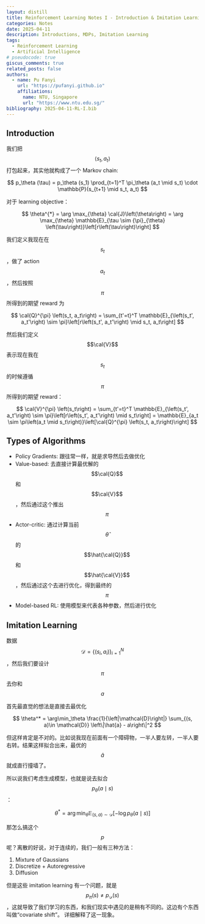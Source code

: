 ```yaml
---
layout: distill
title: Reinforcement Learning Notes I - Introduction & Imitation Learning
categories: Notes
date: 2025-04-11
description: Introductions, MDPs, Imitation Learning
tags:
  - Reinforcement Learning
  - Artificial Intelligence
# pseudocode: true
giscus_comments: true
related_posts: false
authors:
  - name: Pu Fanyi
    url: "https://pufanyi.github.io"
    affiliations:
      name: NTU, Singapore
      url: "https://www.ntu.edu.sg/"
bibliography: 2025-04-11-RL-I.bib
---
```


## Introduction

我们把 $$\left<s_t, a_t\right>$$ 打包起来，其实他就构成了一个 Markov chain:

$$
p_\theta (\tau) = p_\theta (s_1) \prod_{t=1}^T \pi_\theta (a_t \mid s_t) \cdot \mathbb{P}(s_{t+1} \mid s_t, a_t)
$$

对于 learning objective：

$$
\theta^{*} = \arg \max_{\theta} \cal{J}\left(\theta\right) = \arg \max_{\theta} \mathbb{E}_{\tau \sim {\pi}_{\theta} \left(\tau\right)}\left[r\left(\tau\right)\right]
$$

我们定义我现在在 $$s_t$$，做了 action $$a_t$$，然后按照 $$\pi$$ 所得到的期望 reward 为

$$
\cal{Q}^{\pi} \left(s_t, a_t\right) = \sum_{t'=t}^T \mathbb{E}_{\left(s_t', a_t'\right) \sim \pi}\left[r\left(s_t', a_t'\right) \mid s_t, a_t\right]
$$

然后我们定义 $$\cal{V}$$ 表示现在我在 $$s_t$$ 的时候遵循 $$\pi$$ 所得到的期望 reward：

$$
\cal{V}^{\pi} \left(s_t\right) = \sum_{t'=t}^T \mathbb{E}_{\left(s_t', a_t'\right) \sim \pi}\left[r\left(s_t', a_t'\right) \mid s_t\right] = \mathbb{E}_{a_t \sim \pi\left(a_t \mid s_t\right)}\left[\cal{Q}^{\pi} \left(s_t, a_t\right)\right]
$$

## Types of Algorithms

- Policy Gradients: 跟往常一样，就是求导然后去做优化
- Value-based: 去直接计算最优解的 $$\cal{Q}$$ 和 $$\cal{V}$$，然后通过这个推出 $$\pi$$
- Actor-critic: 通过计算当前 $$\hat{\theta}$$ 的 $$\hat{\cal{Q}}$$ 和 $$\hat{\cal{V}}$$，然后通过这个去进行优化，得到最终的 $$\pi$$
- Model-based RL: 使用模型来代表各种参数，然后进行优化

## Imitation Learning

数据 $$\mathcal{D} = \left\{(s_i, a_i)\right\}_{i=1}^N$$，然后我们要设计 $$\pi$$ 去你和 $$a$$

首先最直觉的想法是直接去最优化

$$
\theta^* = \arg\min_\theta \frac{1}{\left|\mathcal{D}\right|} \sum_{(s, a)\in \mathcal{D}} \left\|\hat{a} - a\right\|^2
$$

但这样肯定是不对的。比如说我现在前面有一个障碍物，一半人要左转，一半人要右转。结果这样拟合出来，最优的 $$\hat{a}$$ 就成直行撞墙了。

所以说我们考虑生成模型，也就是说去拟合 $$p_\theta (a \mid s)$$：

$$
\theta^* = \arg\min_\theta \mathbb{E}_{(s, a)\sim \mathcal{D}}\left[-\log p_\theta (a \mid s)\right]
$$

那怎么搞这个 $$p$$ 呢？离散的好说，对于连续的，我们一般有三种方法：

1. Mixture of Gaussians
2. Discretize + Autoregressive
3. Diffusion

但是这些 imitation learning 有一个问题，就是 $$p_\pi(s)\neq p_\mathcal{D}(s)$$，这就导致了我们学习的东西，和我们现实中遇见的是稍有不同的。这边有个东西叫做“covariate shift”。<d-cite key="ross2011reduction"></d-cite> 详细解释了这一现象。
